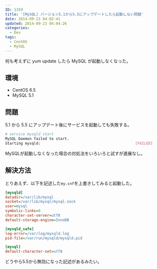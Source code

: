 ```yaml
---
ID: 1359
title: '[MySQL] バージョン5.1から5.5にアップデートしたら起動しない問題'
date: 2014-09-23 04:02:41
updated: 2014-09-23 04:04:26
categories:
  - Dev
tags:
  - CentOS
  - MySQL
---
```


何も考えずに yum update したら MySQL が起動しなくなった。

## 環境

- CentOS 6.5
- MySQL 5.1

## 問題

5.1 から 5.5 にアップデート後にサービスを起動しても失敗する。

```bash
# service mysqld start
MySQL Daemon failed to start.
Starting mysqld:                                           [FAILED]
```

MySQLが起動しなくなった場合の対処法をいろいろと試すが進展なし。

## 解決方法

とりあえず、以下を記述した`my.cnf`を上書きしてみると起動した。

```ini
[mysqld]
datadir=/var/lib/mysql
socket=/var/lib/mysql/mysql.sock
user=mysql
symbolic-links=0
character-set-server=utf8
default-storage-engine=InnoDB

[mysqld_safe]
log-error=/var/log/mysqld.log
pid-file=/var/run/mysqld/mysqld.pid

[mysql]
default-character-set=utf8
```

どうやら5.5から無効になった記述があるみたい。

